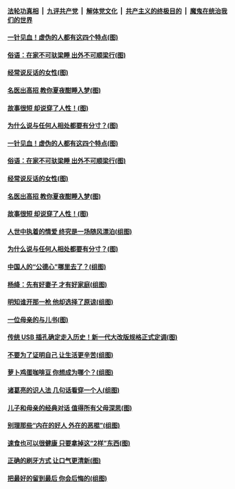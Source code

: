 ####  [法轮功真相](../../../../basic/blob/master/README.md?t=09061952) &nbsp;|&nbsp; [九评共产党](../../../../9ping.md/blob/master/README.md?t=09061952) &nbsp;|&nbsp; [解体党文化](../../../../jtdwh.md/blob/master/README.md?t=09061952)  &nbsp;|&nbsp; [共产主义的终极目的](../../../../gczydzjmd.md/blob/master/README.md?t=09061952) &nbsp;|&nbsp; [魔鬼在统治我们的世界](../../../../mgztzwmdsj.md/blob/master/README.md?t=09061952) 

#### [一针见血！虚伪的人都有这四个特点(图)](../pages/p8/906298.md?t=09061952) 

#### [俗语：在家不可驮梁睡 出外不可顺梁行(图)](../pages/p8/906381.md?t=09061952) 

#### [经常说反话的女性(图)](../pages/p8/906289.md?t=09061952) 

#### [名医出高招 教你夏夜酣睡入梦(图)](../pages/p8/905220.md?t=09061952) 

#### [故事很短 却说穿了人性！(图)](../pages/p8/905475.md?t=09061952) 

#### [为什么说与任何人相处都要有分寸？(图)](../pages/p8/906052.md?t=09061952) 

#### [一针见血！虚伪的人都有这四个特点(图)](../pages/p8/906298.md?t=09061952) 

#### [俗语：在家不可驮梁睡 出外不可顺梁行(图)](../pages/p8/906381.md?t=09061952) 

#### [经常说反话的女性(图)](../pages/p8/906289.md?t=09061952) 

#### [名医出高招 教你夏夜酣睡入梦(图)](../pages/p8/905220.md?t=09061952) 

#### [故事很短 却说穿了人性！(图)](../pages/p8/905475.md?t=09061952) 

#### [人世中执着的情爱 终究是一场随风漂泊(组图)](../pages/p8/906143.md?t=09061952) 

#### [为什么说与任何人相处都要有分寸？(图)](../pages/p8/906052.md?t=09061952) 

#### [中国人的“公德心”哪里去了？(组图)](../pages/p8/906244.md?t=09061952) 

#### [杨绛：先有好妻子 才有好家庭(组图)](../pages/p8/905468.md?t=09061952) 

#### [明知谁开那一枪 他却选择了原谅(组图)](../pages/p8/906029.md?t=09061952) 

#### [一位母亲的与儿书(图)](../pages/p8/905222.md?t=09061952) 

#### [传统 USB 插孔确定走入历史！新一代大改版规格正式定调(图)](../pages/p8/906163.md?t=09061952) 

#### [不要为了证明自己 让生活更辛苦(组图)](../pages/p8/906055.md?t=09061952) 

#### [萝卜鸡蛋咖啡豆 你想成为哪个？(组图)](../pages/p8/905878.md?t=09061952) 

#### [诸葛亮的识人法 几句话看穿一个人(组图)](../pages/p8/906117.md?t=09061952) 

#### [儿子和母亲的经典对话 值得所有父母深思(图)](../pages/p8/906077.md?t=09061952) 

#### [别理那些“内在的好人 外在的恶棍”(组图)](../pages/p8/906036.md?t=09061952) 

#### [速食也可以很健康 只要拿掉这“2样”东西(图)](../pages/p8/906033.md?t=09061952) 

#### [正确的刷牙方式 让口气更清新(图)](../pages/p8/905419.md?t=09061952) 

#### [把最好的留到最后 你会后悔的(组图)](../pages/p8/905413.md?t=09061952) 

